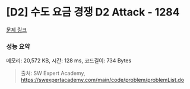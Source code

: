 # [D2] 수도 요금 경쟁 D2 Attack - 1284 

[문제 링크](https://swexpertacademy.com/main/code/problem/problemDetail.do?contestProbId=AV189xUaI8UCFAZN) 

### 성능 요약

메모리: 20,572 KB, 시간: 128 ms, 코드길이: 734 Bytes



> 출처: SW Expert Academy, https://swexpertacademy.com/main/code/problem/problemList.do